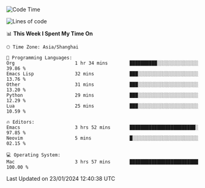 <!--START_SECTION:waka-->
![Code Time](http://img.shields.io/badge/Code%20Time-1%2C772%20hrs%2034%20mins-blue)

![Lines of code](https://img.shields.io/badge/From%20Hello%20World%20I%27ve%20Written-287.8%20thousand%20lines%20of%20code-blue)

📊 **This Week I Spent My Time On** 

```text
🕑︎ Time Zone: Asia/Shanghai

💬 Programming Languages: 
Org                      1 hr 34 mins        ██████████░░░░░░░░░░░░░░░   39.86 % 
Emacs Lisp               32 mins             ███░░░░░░░░░░░░░░░░░░░░░░   13.76 % 
Other                    31 mins             ███░░░░░░░░░░░░░░░░░░░░░░   13.20 % 
Python                   29 mins             ███░░░░░░░░░░░░░░░░░░░░░░   12.29 % 
Lua                      25 mins             ███░░░░░░░░░░░░░░░░░░░░░░   10.59 % 

🔥 Editors: 
Emacs                    3 hrs 52 mins       ████████████████████████░   97.85 % 
Neovim                   5 mins              █░░░░░░░░░░░░░░░░░░░░░░░░   02.15 % 

💻 Operating System: 
Mac                      3 hrs 57 mins       █████████████████████████   100.00 % 
```


 Last Updated on 23/01/2024 12:40:38 UTC
<!--END_SECTION:waka-->
